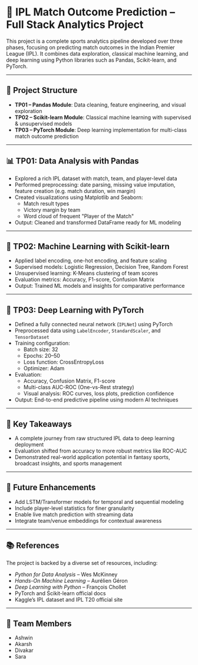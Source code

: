 # 🏏 IPL Match Outcome Prediction – Full Stack Analytics Project

This project is a complete sports analytics pipeline developed over three phases, focusing on predicting match outcomes in the Indian Premier League (IPL). It combines data exploration, classical machine learning, and deep learning using Python libraries such as Pandas, Scikit-learn, and PyTorch. 

---

## 📁 Project Structure

- **TP01 – Pandas Module**: Data cleaning, feature engineering, and visual exploration
- **TP02 – Scikit-learn Module**: Classical machine learning with supervised & unsupervised models
- **TP03 – PyTorch Module**: Deep learning implementation for multi-class match outcome prediction

---

## 📊 TP01: Data Analysis with Pandas

- Explored a rich IPL dataset with match, team, and player-level data
- Performed preprocessing: date parsing, missing value imputation, feature creation (e.g. match duration, win margin)
- Created visualizations using Matplotlib and Seaborn:
  - Match result types
  - Victory margin by team
  - Word cloud of frequent "Player of the Match"
- Output: Cleaned and transformed DataFrame ready for ML modeling

---

## 🤖 TP02: Machine Learning with Scikit-learn

- Applied label encoding, one-hot encoding, and feature scaling
- Supervised models: Logistic Regression, Decision Tree, Random Forest
- Unsupervised learning: K-Means clustering of team scores
- Evaluation metrics: Accuracy, F1-score, Confusion Matrix
- Output: Trained ML models and insights for comparative performance

---

## 🧠 TP03: Deep Learning with PyTorch

- Defined a fully connected neural network (`IPLNet`) using PyTorch
- Preprocessed data using `LabelEncoder`, `StandardScaler`, and `TensorDataset`
- Training configuration:
  - Batch size: 32
  - Epochs: 20–50
  - Loss function: CrossEntropyLoss
  - Optimizer: Adam
- Evaluation:
  - Accuracy, Confusion Matrix, F1-score
  - Multi-class AUC-ROC (One-vs-Rest strategy)
  - Visual analysis: ROC curves, loss plots, prediction confidence
- Output: End-to-end predictive pipeline using modern AI techniques

---

## 📌 Key Takeaways

- A complete journey from raw structured IPL data to deep learning deployment
- Evaluation shifted from accuracy to more robust metrics like ROC-AUC
- Demonstrated real-world application potential in fantasy sports, broadcast insights, and sports management

---

## 🧩 Future Enhancements

- Add LSTM/Transformer models for temporal and sequential modeling
- Include player-level statistics for finer granularity
- Enable live match prediction with streaming data
- Integrate team/venue embeddings for contextual awareness

---

## 📚 References

The project is backed by a diverse set of resources, including:
- *Python for Data Analysis* – Wes McKinney
- *Hands-On Machine Learning* – Aurélien Géron
- *Deep Learning with Python* – François Chollet
- PyTorch and Scikit-learn official docs
- Kaggle’s IPL dataset and IPL T20 official site

---

## 👥 Team Members

- Ashwin  
- Akarsh  
- Divakar  
- Sara
